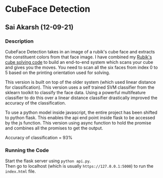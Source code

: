 # CubeFace Detection  
## Sai Akarsh (12-09-21)  

### Description  
CubeFace Detection takes in an image of a rubik's cube face and extracts the constituent colors from that face image. I have combined my [Rubik's cube solving code](https://github.com/saiakarsh193/PyCube-Solver) to build an end-to-end system which scans your cube and gives you the moves. You need to scan all the six faces from index 0 to 5 based on the printing orientation used for solving.  

This version is built on top of the older system (which used linear distance for classification). This version uses a self trained SVM classifier from the sklearn toolkit to classify the face data. Using a powerful multifeature classifier to do this over a linear distance classifier drastically improved the accuracy of the classification.  

To use a python model inside javascript, the entire project has been shifted to python flask. This enables the api end point inside flask to be accessed by the js function. This version using async function to hold the promise and combines all the promises to get the output.  

Accuracy of classification = 93%  

### Running the Code  
Start the flask server using `python api.py`.  
Then go to localhost (which is usually `https://127.0.0.1:5000`) to run the `index.html` file.  
